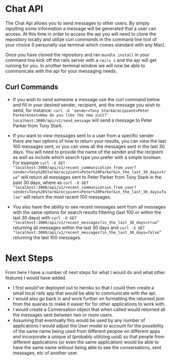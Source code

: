 # Chat API 

The Chat Api allows you to send messages to other users. By simply inputting some information a message will be generated that a user can access.
At this time in order to access the api you will need to clone the repository locally and utilize curl commands in the command line tool of your choice (I personally use terminal which comes standard with any Mac).

Once you have cloned the repository and ran `bundle install` in your command line kick off the rails server with a `rails s` and the api will get running for you. In another terminal window we will now be able to communicate with the api for your messaging needs.

## Curl Commands

* If you wish to send someone a message use the curl command below and fill in your desired sender, recipient, and the message you wish to send, for instance:
   `curl -d 'sender=Tony Stark&recipient=Peter Parker&text=How do you like the new suit?'  localhost:3000/api/v1/send_message`
   will send a message to Peter Parker from Tony Stark.
   
* If you want to view messages sent to a user from a specific sender there are two options of how to return your results, you can view the last 100 messages sent, or you can view all the messages sent in the last 30 days. You will need to provide the name of the sender and the recipient as well as include which search type you prefer with a simple boolean. For example `curl -X GET "localhost:3000/api/v1/recent_communication_from_user?sender=Tony%20Stark&recipient=Peter%20Parker&in_the_last_30_days=true”` will return all messages sent to Peter Parker from Tony Stark in the past 30 days, where as `curl -X GET "localhost:3000/api/v1/recent_communication_from_user?sender=Tony%20Stark&recipient=Peter%20Parker&in_the_last_30_days=false"` will return the most recent 100 messages.

* You also have the ability to see recent messages sent from all messages with the same options for search results filtering (last 100 or within the last 30 days) with `curl -X GET  "localhost:3000/api/v1/recent_messages?in_the_last_30_days=true”` returning all messages within the last 30 days and `curl -X GET  "localhost:3000/api/v1/recent_messages?in_the_last_30_days=false”` returning the last 100 messages.


# Next Steps

From here I have a number of next steps for what I would do and what other features I would have added. 
* I first would've deployed out to heroku so that I could then create a small local rails app that would be able to communicate with the api. 
* I would also go back in and work further on formatting the returned json from the queries to make it easier for for other applications to work with.
* I would create a Conversation object that when called would returned all the messages sent between two or more users. 
* Assuming that eventually this would be used by any number of applications I would adjust the User model to account for the possibility of the same name being used from different peopoe on different apps and incorporate a unique id (probably utilizing uuid) so that people from different applications (or even the same application) would be able to have the same name without being able to see the conversations, sent messages, etc of another user.
